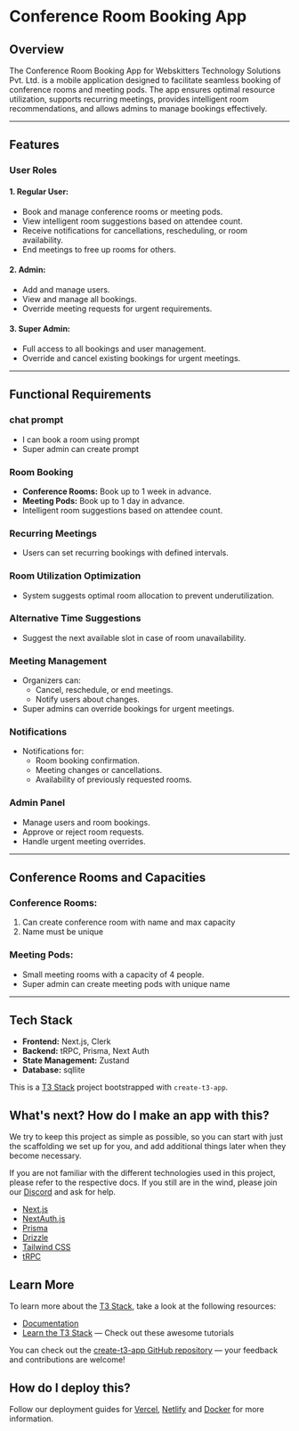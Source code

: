 # Conference Room Booking App

## Overview
The Conference Room Booking App for Webskitters Technology Solutions Pvt. Ltd. is a mobile application designed to facilitate seamless booking of conference rooms and meeting pods. The app ensures optimal resource utilization, supports recurring meetings, provides intelligent room recommendations, and allows admins to manage bookings effectively.

---

## Features

### User Roles

#### 1. Regular User:
- Book and manage conference rooms or meeting pods.
- View intelligent room suggestions based on attendee count.
- Receive notifications for cancellations, rescheduling, or room availability.
- End meetings to free up rooms for others.

#### 2. Admin:
- Add and manage users.
- View and manage all bookings.
- Override meeting requests for urgent requirements.

#### 3. Super Admin:
- Full access to all bookings and user management.
- Override and cancel existing bookings for urgent meetings.

---

## Functional Requirements

### chat prompt
- I can book a room using prompt 
- Super admin can create prompt 


### Room Booking
- **Conference Rooms:** Book up to 1 week in advance.
- **Meeting Pods:** Book up to 1 day in advance.
- Intelligent room suggestions based on attendee count.

### Recurring Meetings
- Users can set recurring bookings with defined intervals.

### Room Utilization Optimization
- System suggests optimal room allocation to prevent underutilization.

### Alternative Time Suggestions
- Suggest the next available slot in case of room unavailability.

### Meeting Management
- Organizers can:
  - Cancel, reschedule, or end meetings.
  - Notify users about changes.
- Super admins can override bookings for urgent meetings.

### Notifications
- Notifications for:
  - Room booking confirmation.
  - Meeting changes or cancellations.
  - Availability of previously requested rooms.

### Admin Panel
- Manage users and room bookings.
- Approve or reject room requests.
- Handle urgent meeting overrides.

---


## Conference Rooms and Capacities

### Conference Rooms:
1. Can create conference room with name and max capacity
2. Name must be unique


### Meeting Pods:
- Small meeting rooms with a capacity of 4 people.
- Super admin can create meeting pods with unique name

---

## Tech Stack
- **Frontend:** Next.js, Clerk
- **Backend:** tRPC, Prisma, Next Auth
- **State Management:** Zustand
- **Database:** sqllite

This is a [T3 Stack](https://create.t3.gg/) project bootstrapped with `create-t3-app`.

## What's next? How do I make an app with this?

We try to keep this project as simple as possible, so you can start with just the scaffolding we set up for you, and add additional things later when they become necessary.

If you are not familiar with the different technologies used in this project, please refer to the respective docs. If you still are in the wind, please join our [Discord](https://t3.gg/discord) and ask for help.

- [Next.js](https://nextjs.org)
- [NextAuth.js](https://next-auth.js.org)
- [Prisma](https://prisma.io)
- [Drizzle](https://orm.drizzle.team)
- [Tailwind CSS](https://tailwindcss.com)
- [tRPC](https://trpc.io)

## Learn More

To learn more about the [T3 Stack](https://create.t3.gg/), take a look at the following resources:

- [Documentation](https://create.t3.gg/)
- [Learn the T3 Stack](https://create.t3.gg/en/faq#what-learning-resources-are-currently-available) — Check out these awesome tutorials

You can check out the [create-t3-app GitHub repository](https://github.com/t3-oss/create-t3-app) — your feedback and contributions are welcome!

## How do I deploy this?

Follow our deployment guides for [Vercel](https://create.t3.gg/en/deployment/vercel), [Netlify](https://create.t3.gg/en/deployment/netlify) and [Docker](https://create.t3.gg/en/deployment/docker) for more information.
